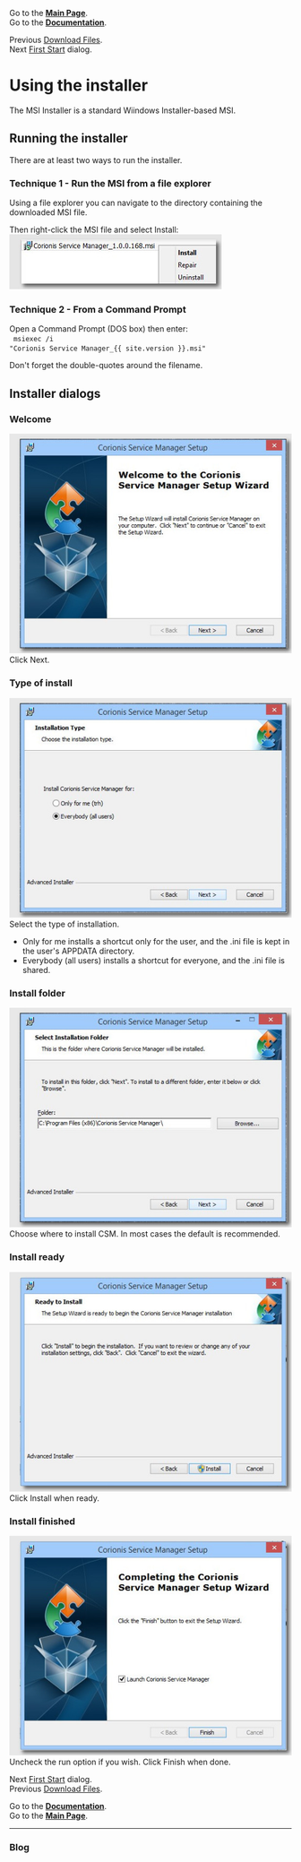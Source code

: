 Go to the [**Main Page**](index).<br/>
Go to the [**Documentation**](help).

Previous [Download Files](downloads).<br/>
Next [First Start](firststart) dialog.

# Using the installer
The MSI Installer is a standard Wiindows Installer-based MSI.

## Running the installer
 There are at least two ways to run the installer.

### Technique 1 - Run the MSI from a file explorer
Using a file explorer you can navigate to the directory containing the downloaded MSI file.

Then right-click the MSI file and select Install:<br/>
![Install MSI](res/ss-open-installer.jpg "Install MSI")<br/>

### Technique 2 - From a Command Prompt
Open a Command Prompt (DOS box) then enter:<br/>
<code> msiexec /i "Corionis Service Manager_{{ site.version }}.msi" </code>

Don't forget the double-quotes around the filename.

## Installer dialogs

### Welcome
![Welcome dialog](res/ss-install-welcome.jpg "Welcome dialog")<br/>
Click Next.

### Type of install
![Install type dialog](res/ss-install-type.jpg "Install type dialog")<br/>
Select the type of installation.
 * Only for me installs a shortcut only for the user, and the .ini file is kept in the user's APPDATA directory.
 * Everybody (all users) installs a shortcut for everyone, and the .ini file is shared.

### Install folder
![Install folder dialog](res/ss-install-folder.jpg "Install folder dialog")<br/>
Choose where to install CSM. In most cases the default is recommended.

### Install ready
![Install ready dialog](res/ss-install-ready.jpg "Install ready dialog")<br/>
Click Install when ready.

### Install finished
![Install finish dialog](res/ss-install-finish.jpg "Install finish dialog")<br/>
Uncheck the run option if you wish. Click Finish when done.

Next [First Start](firststart) dialog.<br/>
Previous [Download Files](downloads).

Go to the [**Documentation**](help).<br/>
Go to the [**Main Page**](index).

---

### Blog
